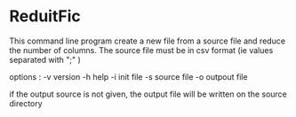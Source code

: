 # ReduitFic

This command line program create a new file from a source file and reduce the number of columns.
The source file must be in csv format (ie values separated with ";" )

options : 
-v version
-h help
-i init file
-s source file
-o outpout file

if the output source is not given, the output file will be written on the source directory

